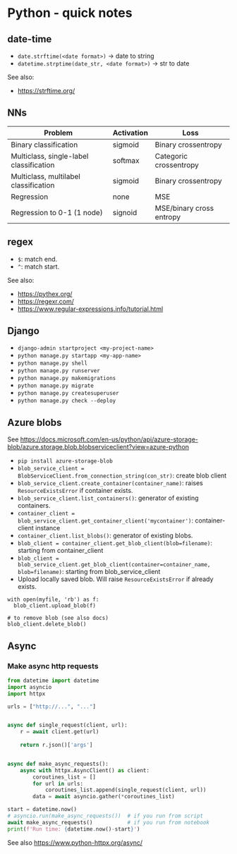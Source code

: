 # Python - quick notes

## date-time
* `date.strftime(<date format>)` -> date to string
* `datetime.strptime(date_str, <date format>)` -> str to date

See also:
* https://strftime.org/


## NNs

| Problem                                 | Activation  | Loss                     |
|-----------------------------------------|-------------|--------------------------|
| Binary classification                   | sigmoid     | Binary crossentropy      |
| Multiclass, single-label classification | softmax     | Categoric crossentropy   |
| Multiclass, multilabel classification   | sigmoid     | Binary crossentropy      |
| Regression                              | none        | MSE                      |
| Regression to 0-1 (1 node)              | signoid     | MSE/binary cross entropy |


## regex
* `$`: match end.
* `^`: match start.

See also: 
* https://pythex.org/
* https://regexr.com/
* https://www.regular-expressions.info/tutorial.html 

## Django
* `django-admin startproject <my-project-name>`
* `python manage.py startapp <my-app-name>`
* `python manage.py shell`
* `python manage.py runserver`
* `python manage.py makemigrations`
* `python manage.py migrate`
* `python manage.py createsuperuser`
* `python manage.py check --deploy`


## Azure blobs
See https://docs.microsoft.com/en-us/python/api/azure-storage-blob/azure.storage.blob.blobserviceclient?view=azure-python

* `pip install azure-storage-blob`
* `blob_service_client = BlobServiceClient.from_connection_string(con_str)`: create blob client
* `blob_service_client.create_container(container_name)`: raises `ResourceExistsError` if container exists.
* `blob_service_client.list_containers()`: generator of existing containers.
* `container_client = blob_service_client.get_container_client('mycontainer')`: container-client instance
* `container_client.list_blobs()`: generator of existing blobs.
* `blob_client = container_client.get_blob_client(blob=filename)`: starting from container_client
* `blob_client = blob_service_client.get_blob_client(container=container_name, blob=filename)`: starting from blob_service_client
* Upload locally saved blob. Will raise `ResourceExistsError` if already exists.
```
with open(myfile, 'rb') as f:
  blob_client.upload_blob(f)
  
# to remove blob (see also docs)  
blob_client.delete_blob()  
```

## Async
### Make async http requests
```python
from datetime import datetime
import asyncio
import httpx

urls = ["http://...", "..."]


async def single_request(client, url):
    r = await client.get(url)
        
    return r.json()['args']


async def make_async_requests():
    async with httpx.AsyncClient() as client:
        coroutines_list = []
        for url in urls:
            coroutines_list.append(single_request(client, url))
        data = await asyncio.gather(*coroutines_list)

start = datetime.now()
# asyncio.run(make_async_requests())  # if you run from script
await make_async_requests()           # if you run from notebook
print(f'Run time: {datetime.now()-start}')
```
See also https://www.python-httpx.org/async/

